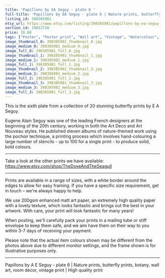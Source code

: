 ```yaml
---
title: 'Papillons by EA Seguy - plate 6 '
full-title: 'Papillons by EA Seguy - plate 6 | Nature prints, butterfly prints, botany, wall art, room decor, vintage print | High quality print'
listing_id: 398385981
etsy_url: https://www.etsy.com/listing/398385981/papillons-by-ea-seguy-plate-6-nature?utm_source=site&utm_medium=api&utm_campaign=api
section_id: 19013728
price: 10.60
tags: ["Poster", "Poster print", "Wall art", "Vintage", "Watercolour", "Nature", "Botanical art", "Wildlife", "Nature print", "Butterfly print", "Butterfly art", "Butterfly poster", "Papillons"]
image_thumbnail_0: 398385981_thumbnail_0.jpg
image_medium_0: 398385981_medium_0.jpg
image_full_0: 398385981_full_0.jpg
image_thumbnail_1: 398385981_thumbnail_1.jpg
image_medium_1: 398385981_medium_1.jpg
image_full_1: 398385981_full_1.jpg
image_thumbnail_2: 398385981_thumbnail_2.jpg
image_medium_2: 398385981_medium_2.jpg
image_full_2: 398385981_full_2.jpg
image_thumbnail_3: 398385981_thumbnail_3.jpg
image_medium_3: 398385981_medium_3.jpg
image_full_3: 398385981_full_3.jpg
---
```

This is the sixth plate from a collection of 20 stunning butterfly prints by E A Seguy.

Eugene Alain Seguy was one of the leading French designers at the beginning of the 20th century, working in both the Art Deco and Art Nouveau styles. He published eleven albums of nature-themed work using the pochoir technique, a printing process which involves hand-colouring a large number of stencils - up to 100 for a single print -  to produce solid, bold colours.

---

Take a look at the other prints we have available: https://www.etsy.com/shop/TheDoveAndTheSeagull

---

Prints are available in a range of sizes, with a white border around the edges to allow for easy framing. If you have a specific size requirement, get in touch – we&#39;re always happy to help.

We use 200gsm enhanced matt art paper, an extremely high quality paper with a lovely texture, which looks fantastic and brings out the best in your artwork. With care, your print will look fantastic for many years!

When posting, we&#39;ll carefully pack your prints in a mailing tube or stiff envelope to keep them safe, and we aim have them on their way to you within 3-7 days of receiving your payment.

Please note that the actual item colours shown may be different from the photos above due to different monitor settings, and the frame shown is for illustrative purposes only.

---

Papillons by A E Seguy - plate 6 | Nature prints, butterfly prints, botany, wall art, room decor, vintage print | High quality print
